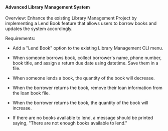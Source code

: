 #### Advanced Library Management System

Overview: Enhance the existing Library Management Project by implementing a Lend Book feature that allows users to borrow books and updates the system accordingly.

Requirements: 

- Add a "Lend Book" option to the existing Library Management CLI menu.

- When someone borrows book, collect borrower's name, phone number, book title, and assign a return due date using datetime. Save them in a file.

- When someone lends a book, the quantity of the book will decrease.

- When the borrower returns the book, remove their loan information from the loan book file.

- When the borrower returns the book, the quantity of the book will increase.

- If there are no books available to lend, a message should be printed saying, "There are not enough books available to lend."
